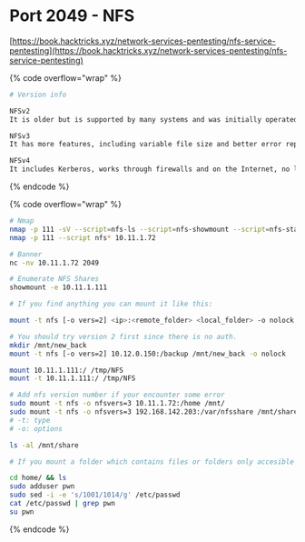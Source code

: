 # Port 2049 - NFS

[https://book.hacktricks.xyz/network-services-pentesting/nfs-service-pentesting](https://book.hacktricks.xyz/network-services-pentesting/nfs-service-pentesting)

{% code overflow="wrap" %}
```bash
# Version info

NFSv2
It is older but is supported by many systems and was initially operated entirely over UDP.

NFSv3
It has more features, including variable file size and better error reporting, but is not fully compatible with NFSv2 clients.

NFSv4
It includes Kerberos, works through firewalls and on the Internet, no longer requires portmappers, supports ACLs, applies state-based operations, and provides performance improvements and high security. It is also the first version to have a stateful protocol.

```
{% endcode %}

{% code overflow="wrap" %}
```bash
# Nmap
nmap -p 111 -sV --script=nfs-ls --script=nfs-showmount --script=nfs-statfs 10.11.1.72
nmap -p 111 --script nfs* 10.11.1.72 

# Banner
nc -nv 10.11.1.72 2049

# Enumerate NFS Shares
showmount -e 10.11.1.111

# If you find anything you can mount it like this:

mount -t nfs [-o vers=2] <ip>:<remote_folder> <local_folder> -o nolock

# You should try version 2 first since there is no auth. 
mkdir /mnt/new_back
mount -t nfs [-o vers=2] 10.12.0.150:/backup /mnt/new_back -o nolock

mount 10.11.1.111:/ /tmp/NFS
mount -t 10.11.1.111:/ /tmp/NFS

# Add nfs version number if your encounter some error
sudo mount -t nfs -o nfsvers=3 10.11.1.72:/home /mnt/
sudo mount -t nfs -o nfsvers=3 192.168.142.203:/var/nfsshare /mnt/share
# -t: type
# -o: options

ls -al /mnt/share

# If you mount a folder which contains files or folders only accesible by some user (by UID). You can create locally a user with that UID and using that user you will be able to access the file/folder. 

cd home/ && ls
sudo adduser pwn
sudo sed -i -e 's/1001/1014/g' /etc/passwd
cat /etc/passwd | grep pwn
su pwn
```
{% endcode %}
